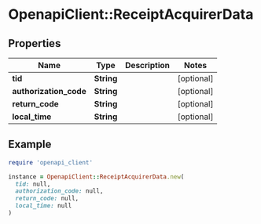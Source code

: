 # OpenapiClient::ReceiptAcquirerData

## Properties

| Name | Type | Description | Notes |
| ---- | ---- | ----------- | ----- |
| **tid** | **String** |  | [optional] |
| **authorization_code** | **String** |  | [optional] |
| **return_code** | **String** |  | [optional] |
| **local_time** | **String** |  | [optional] |

## Example

```ruby
require 'openapi_client'

instance = OpenapiClient::ReceiptAcquirerData.new(
  tid: null,
  authorization_code: null,
  return_code: null,
  local_time: null
)
```

